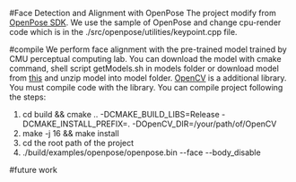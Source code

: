 #Face Detection and Alignment with OpenPose
The project modify from [OpenPose SDK](https://github.com/CMU-Perceptual-Computing-Lab/openpose.git). We use the sample of OpenPose and change cpu-render code which is in the ./src/openpose/utilities/keypoint.cpp file. 

#compile 
We perform face alignment with the pre-trained model trained by CMU perceptual computing lab. You can download the model with cmake command, shell script getModels.sh in models folder or download model from [this](https://pan.baidu.com/s/1gf6IRq7) and unzip model into model folder. 
[OpenCV](https://github.com/opencv/opencv.git) is a additional library. You must compile code with the library.
You can compile project following the steps:
1. cd build && cmake .. -DCMAKE_BUILD_LIBS=Release -DCMAKE_INSTALL_PREFIX=. -DOpenCV_DIR=/your/path/of/OpenCV
2. make -j 16 && make install
3. cd the root path of the project 
4. ./build/examples/openpose/openpose.bin --face --body_disable

#future work

